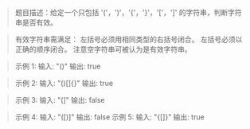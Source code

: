 > 题目描述：给定一个只包括 '('，')'，'{'，'}'，'['，']' 的字符串，判断字符串是否有效。

> 有效字符串需满足： 左括号必须用相同类型的右括号闭合。
左括号必须以正确的顺序闭合。
注意空字符串可被认为是有效字符串。

> 示例 1:
输入: "()"
输出: true

> 示例 2:
输入: "()[]{}"
输出: true

> 示例 3:
输入: "(]"
输出: false

> 示例 4:
输入: "([)]"
输出: false
示例 5:
输入: "{[]}"
输出: true